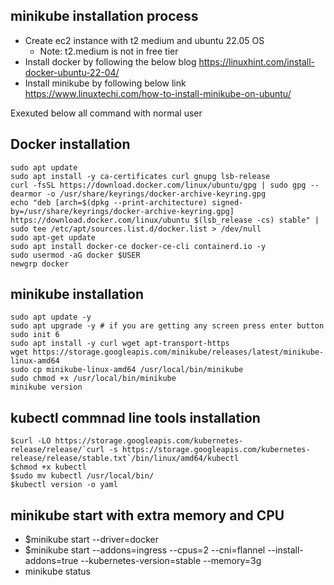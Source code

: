 ## minikube installation process
- Create ec2 instance with t2 medium  and ubuntu 22.05 OS
  - Note: t2.medium is not in free tier
- Install docker by following the below blog
  https://linuxhint.com/install-docker-ubuntu-22-04/
- Install minikube by following below link
  https://www.linuxtechi.com/how-to-install-minikube-on-ubuntu/

Exexuted below all command with normal user
## Docker installation
```
sudo apt update
sudo apt install -y ca-certificates curl gnupg lsb-release
curl -fsSL https://download.docker.com/linux/ubuntu/gpg | sudo gpg --dearmor -o /usr/share/keyrings/docker-archive-keyring.gpg
echo "deb [arch=$(dpkg --print-architecture) signed-by=/usr/share/keyrings/docker-archive-keyring.gpg] https://download.docker.com/linux/ubuntu $(lsb_release -cs) stable" | sudo tee /etc/apt/sources.list.d/docker.list > /dev/null
sudo apt-get update
sudo apt install docker-ce docker-ce-cli containerd.io -y
sudo usermod -aG docker $USER
newgrp docker
```
## minikube installation

```
sudo apt update -y
sudo apt upgrade -y # if you are getting any screen press enter button
sudo init 6
sudo apt install -y curl wget apt-transport-https
wget https://storage.googleapis.com/minikube/releases/latest/minikube-linux-amd64
sudo cp minikube-linux-amd64 /usr/local/bin/minikube
sudo chmod +x /usr/local/bin/minikube
minikube version
```
## kubectl commnad line tools installation 
```
$curl -LO https://storage.googleapis.com/kubernetes-release/release/`curl -s https://storage.googleapis.com/kubernetes-release/release/stable.txt`/bin/linux/amd64/kubectl
$chmod +x kubectl
$sudo mv kubectl /usr/local/bin/
$kubectl version -o yaml

```
## minikube start with extra memory and CPU
- $minikube start --driver=docker
- $minikube start --addons=ingress --cpus=2 --cni=flannel --install-addons=true --kubernetes-version=stable --memory=3g
- minikube status












